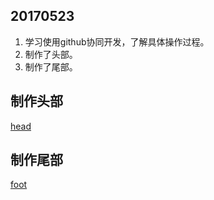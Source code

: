 ## 20170523
1. 学习使用github协同开发，了解具体操作过程。
2. 制作了头部。
3. 制作了尾部。

## 制作头部
[head](https://github.com/ChaoBaoxiaokun/kda/blob/master/views/head.ejs)

## 制作尾部
[foot](https://github.com/ChaoBaoxiaokun/kda/blob/master/views/foot.ejs)
